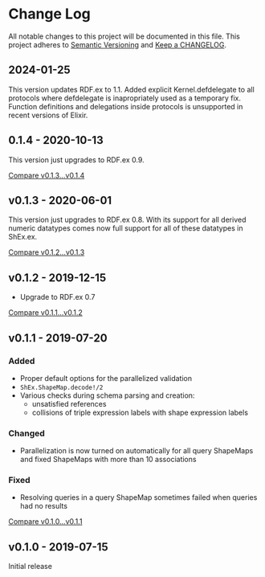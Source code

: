 # Change Log

All notable changes to this project will be documented in this file.
This project adheres to [Semantic Versioning](http://semver.org/) and
[Keep a CHANGELOG](http://keepachangelog.com).

## 2024-01-25

This version updates RDF.ex to 1.1.
Added explicit Kernel.defdelegate to all protocols where defdelegate is inapropriately used as a temporary fix. Function definitions and delegations inside protocols is unsupported in recent versions of Elixir.

## 0.1.4 - 2020-10-13

This version just upgrades to RDF.ex 0.9.

[Compare v0.1.3...v0.1.4](https://github.com/rdf-elixir/shex-ex/compare/v0.1.3...v0.1.4)



## v0.1.3 - 2020-06-01

This version just upgrades to RDF.ex 0.8. With its support for all derived numeric datatypes comes now
full support for all of these datatypes in ShEx.ex.


[Compare v0.1.2...v0.1.3](https://github.com/rdf-elixir/shex-ex/compare/v0.1.2...v0.1.3)



## v0.1.2 - 2019-12-15

- Upgrade to RDF.ex 0.7

[Compare v0.1.1...v0.1.2](https://github.com/rdf-elixir/shex-ex/compare/v0.1.1...v0.1.2)



## v0.1.1 - 2019-07-20

### Added

- Proper default options for the parallelized validation
- `ShEx.ShapeMap.decode!/2`
- Various checks during schema parsing and creation:
	- unsatisfied references
	- collisions of triple expression labels with shape expression labels

### Changed

- Parallelization is now turned on automatically for all query ShapeMaps and
  fixed ShapeMaps with more than 10 associations

### Fixed

- Resolving queries in a query ShapeMap sometimes failed when queries had no results


[Compare v0.1.0...v0.1.1](https://github.com/rdf-elixir/shex-ex/compare/v0.1.0...v0.1.1)



## v0.1.0 - 2019-07-15

Initial release
